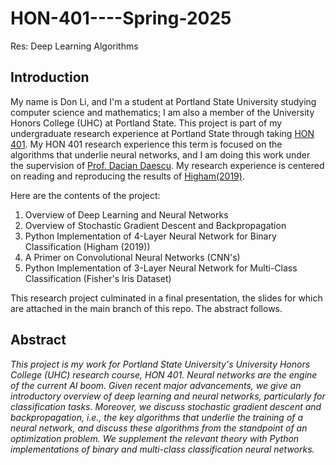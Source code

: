 # HON-401----Spring-2025
Res: Deep Learning Algorithms

## Introduction

My name is Don Li, and I'm a student at Portland State University studying computer science and mathematics; I am also a member of the University Honors College (UHC) at Portland State. This project is part of my undergraduate research experience at Portland State through taking [HON 401](https://www.pdx.edu/honors/hon-401-research). My HON 401 research experience this term is focused on the algorithms that underlie neural networks, and I am doing this work under the supervision of [Prof. Dacian Daescu](https://web.pdx.edu/~daescu/). My research experience is centered on reading and reproducing the results of [Higham(2019)](https://arxiv.org/abs/1801.05894). 

Here are the contents of the project:

1. Overview of Deep Learning and Neural Networks
2. Overview of Stochastic Gradient Descent and Backpropagation
3. Python Implementation of 4-Layer Neural Network for Binary Classification (Higham (2019))
4. A Primer on Convolutional Neural Networks (CNN's)
5. Python Implementation of 3-Layer Neural Network for Multi-Class Classification (Fisher's Iris Dataset)

This research project culminated in a final presentation, the slides for which are attached in the main branch of this repo. The abstract follows.

## Abstract

*This project is my work for Portland State University's University Honors College (UHC) research course, HON 401. Neural networks are the engine of the current AI boom. Given recent major advancements, we give an introductory overview of deep learning and neural networks, particularly for classification tasks. Moreover, we discuss stochastic gradient descent and backpropagation, i.e., the key algorithms that underlie the training of a neural network, and discuss these algorithms from the standpoint of an optimization problem. We supplement the relevant theory with Python implementations of binary and multi-class classification neural networks.*








